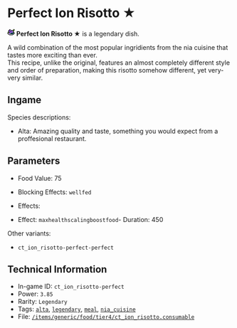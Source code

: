 # Perfect Ion Risotto ★

<img src="https://raw.githubusercontent.com/Ceterai/Enternia/main/items/generic/food/tier4/ct_ion_risotto.png" alt="Perfect Ion Risotto ★ icon" loading="lazy" height=16px width="auto" /> **Perfect Ion Risotto ★** is a legendary dish.

A wild combination of the most popular ingridients from the nia cuisine that tastes more exciting than ever.  
This recipe, unlike the original, features an almost completely different style and order of preparation, making this risotto somehow different, yet very-very similar.

## Ingame

Species descriptions:

- Alta: Amazing quality and taste, something you would expect from a proffesional restaurant.

## Parameters

- Food Value: 75
- Blocking Effects: `wellfed`
- Effects: 

- Effect: `maxhealthscalingboostfood`- Duration: 450

Other variants:

- `ct_ion_risotto-perfect-perfect`

## Technical Information

- In-game ID: `ct_ion_risotto-perfect`
- Power: `3.85`
- Rarity: `Legendary`
- Tags: [`alta`](https://ceterai.github.io/MyEnternia/Wiki/Tags/Alta), [`legendary`](https://ceterai.github.io/MyEnternia/Wiki/Tags/Legendary), [`meal`](https://ceterai.github.io/MyEnternia/Wiki/Tags/Meal), [`nia_cuisine`](https://ceterai.github.io/MyEnternia/Wiki/Tags/NiaCuisine)
- File: [`/items/generic/food/tier4/ct_ion_risotto.consumable`](https://github.com/Ceterai/Enternia/blob/main/items/generic/food/tier4/ct_ion_risotto.consumable)
